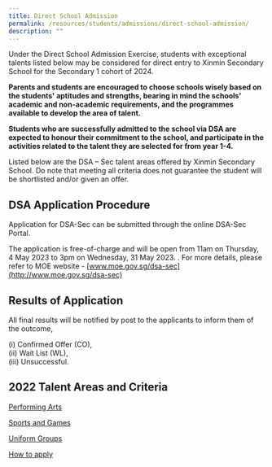 ```yaml
---
title: Direct School Admission
permalink: /resources/students/admissions/direct-school-admission/
description: ""
---
```

Under the Direct School Admission Exercise, students with exceptional talents listed below may be considered for direct entry to Xinmin Secondary School for the Secondary 1 cohort of 2024.

  

**Parents and students are encouraged to choose schools wisely based on the students' aptitudes and strengths, bearing in mind the schools' academic and non-academic requirements, and the programmes available to develop the area of talent.**

  

**Students who are successfully admitted to the school via DSA are expected to honour their commitment to the school, and participate in the activities related to the talent they are selected for from year 1-4.**

  

Listed below are the DSA – Sec talent areas offered by Xinmin Secondary School. Do note that meeting all criteria does not guarantee the student will be shortlisted and/or given an offer.

DSA Application Procedure
-------------------------

Application for DSA-Sec can be submitted through the online DSA-Sec Portal.

  

The application is free-of-charge and will be open from 11am on Thursday, 4 May 2023 to 3pm on Wednesday, 31 May 2023.  . For more details, please refer to MOE website -&nbsp;[www.moe.gov.sg/dsa-sec](http://www.moe.gov.sg/dsa-sec)

Results of Application
----------------------

All final results will be notified by post to the applicants to inform them of the outcome,

(i) Confirmed Offer (CO), <br>
(ii) Wait List (WL), <br>
(iii) Unsuccessful.

2022 Talent Areas and Criteria
------------------------------

[Performing Arts](/files/Direct%20School%20Admissions/performing%20arts%202023.pdf)

[Sports and Games](/files/Direct%20School%20Admissions/sports%20and%20games%202023.pdf)

[Uniform Groups](/files/Direct%20School%20Admissions/uniform%20groups_2023.pdf)

  

[How to apply](/resources/students/admissions/direct-school-admission)